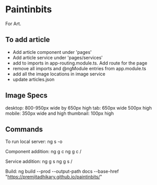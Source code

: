 # Paintinbits

For Art.

## To add article

  - Add article component under 'pages'
  - Add article service under 'pages/services'
  - add to imports in app-routing.module.ts. Add route for the page
  - remove all imports and @ngModule entries from app.module.ts
  - add all the image locations in image service
  - update articles.json

## Image Specs

desktop: 800-950px wide by 650px high
tab: 650px wide 500px high
mobile: 350px wide and high
thumbnail: 100px high

## Commands

To run local server:
ng s -o

Component addition:
ng g c <component-name>
ng g c <folder-name>/<component-name>

Service addition:
ng g s <service-name>
ng g s <folder-name>/<service-name>

Build:
ng build --prod --output-path docs --base-href "https://premjitadhikary.github.io/paintinbits/"
